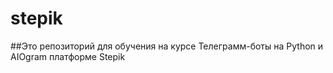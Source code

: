 # stepik
##Это репозиторий для обучения на курсе Телеграмм-боты на Python и AIOgram платформе Stepik
